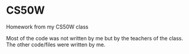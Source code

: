 # CS50W
Homework from my CS50W class


Most of the code was not written by me but by the teachers of the class. The other code/files were written by me.
